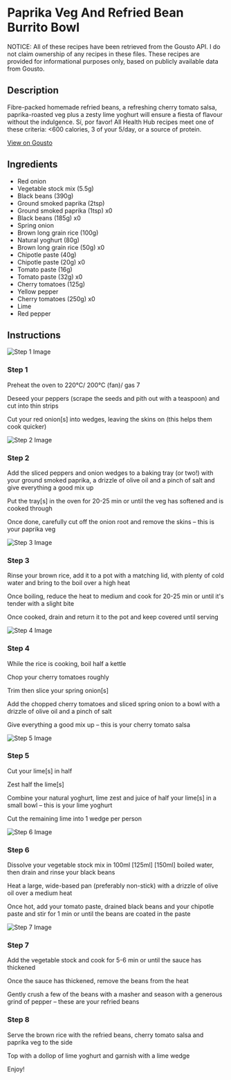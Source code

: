 # Paprika Veg And Refried Bean Burrito Bowl

NOTICE: All of these recipes have been retrieved from the Gousto API. I do not claim ownership of any recipes in these files. These recipes are provided for informational purposes only, based on publicly available data from Gousto.

## Description

Fibre-packed homemade refried beans, a refreshing cherry tomato salsa, paprika-roasted veg plus a zesty lime yoghurt will ensure a fiesta of flavour without the indulgence. Sí, por favor! All Health Hub recipes meet one of these criteria: <600 calories, 3 of your 5/day, or a source of protein.

[View on Gousto](https://www.gousto.co.uk/recipes/cookbook/brilliantly-balanced-veggie-burrito-bowl)

## Ingredients

- Red onion
- Vegetable stock mix (5.5g)
- Black beans (390g)
- Ground smoked paprika (2tsp)
- Ground smoked paprika (1tsp) x0
- Black beans (185g) x0
- Spring onion
- Brown long grain rice (100g)
- Natural yoghurt (80g)
- Brown long grain rice (50g) x0
- Chipotle paste (40g)
- Chipotle paste (20g) x0
- Tomato paste (16g)
- Tomato paste (32g) x0
- Cherry tomatoes (125g)
- Yellow pepper
- Cherry tomatoes (250g) x0
- Lime
- Red pepper

## Instructions

![Step 1 Image](https://production-media.gousto.co.uk/cms/recipe-step-image/1664.-step-1-x200.jpg)

### Step 1

Preheat the oven to 220°C/ 200°C (fan)/ gas 7

Deseed your peppers (scrape the seeds and pith out with a teaspoon) and cut into thin strips

Cut your red onion[s] into wedges, leaving the skins on (this helps them cook quicker)

![Step 2 Image](https://production-media.gousto.co.uk/cms/recipe-step-image/1664.-step-2-x200.jpg)

### Step 2

Add the sliced peppers and onion wedges to a baking tray (or two!) with your ground smoked paprika, a drizzle of olive oil and a pinch of salt and give everything a good mix up

Put the tray[s] in the oven for 20-25 min or until the veg has softened and is cooked through

Once done, carefully cut off the onion root and remove the skins – this is your paprika veg

![Step 3 Image](https://production-media.gousto.co.uk/cms/recipe-step-image/1664.-step-3-x200.jpg)

### Step 3

Rinse your brown rice, add it to a pot with a matching lid, with plenty of cold water and bring to the boil over a high heat

Once boiling, reduce the heat to medium and cook for 20-25 min or until it's tender with a slight bite

Once cooked, drain and return it to the pot and keep covered until serving

![Step 4 Image](https://production-media.gousto.co.uk/cms/recipe-step-image/1664.-step-4-x200.jpg)

### Step 4

While the rice is cooking, boil half a kettle

Chop your cherry tomatoes roughly

Trim then slice your spring onion[s]

Add the chopped cherry tomatoes and sliced spring onion to a bowl with a drizzle of olive oil and a pinch of salt

Give everything a good mix up – this is your cherry tomato salsa

![Step 5 Image](https://production-media.gousto.co.uk/cms/recipe-step-image/1664.-step-5-x200.jpg)

### Step 5

Cut your lime[s] in half

Zest half the lime[s]

Combine your natural yoghurt, lime zest and juice of half your lime[s] in a small bowl – this is your lime yoghurt

Cut the remaining lime into 1 wedge per person

![Step 6 Image](https://production-media.gousto.co.uk/cms/recipe-step-image/step-6-1646407735095-x200.jpg)

### Step 6

Dissolve your vegetable stock mix in 100ml <span class="text-purple">[125ml] </span><span class="text-danger">[150ml]</span> boiled water, then drain and rinse your black beans

Heat a large, wide-based pan (preferably non-stick) with a drizzle of olive oil over a medium heat

Once hot, add your tomato paste, drained black beans and your chipotle paste and stir for 1 min or until the beans are coated in the paste

![Step 7 Image](https://production-media.gousto.co.uk/cms/recipe-step-image/Step-7-1646407738469-x200.jpg)

### Step 7

Add the vegetable stock and cook for 5-6 min or until the sauce has thickened

Once the sauce has thickened, remove the beans from the heat

Gently crush a few of the beans with a masher and season with a generous grind of pepper – these are your refried beans

### Step 8

Serve the brown rice with the refried beans, cherry tomato salsa and paprika veg to the side

Top with a dollop of lime yoghurt and garnish with a lime wedge

Enjoy!

